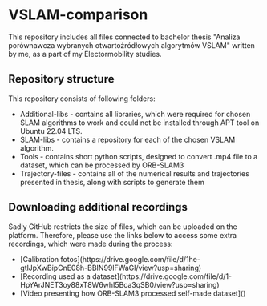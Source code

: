 # VSLAM-comparison
This repository includes all files connected to bachelor thesis "Analiza porównawcza wybranych otwartoźródłowych algorytmów VSLAM" written by me, as a part of my Electormobility studies.

## Repository structure
This repository consists of following folders:

<ul>
  <li>Additional-libs - contains all libraries, which were required for chosen SLAM algorithms to work and could not be installed through APT tool on Ubuntu 22.04 LTS. </li>
  <li>SLAM-libs - contains a repository for each of the chosen VSLAM algorithm.</li>
  <li>Tools - contains short python scripts, designed to convert .mp4 file to a dataset, which can be processed by ORB-SLAM3</li>
  <li>Trajectory-files - contains all of the numerical results and trajectories presented in thesis, along with scripts to generate them</li>
</ul>

## Downloading additional recordings

Sadly GitHub restricts the size of files, which can be uploaded on the platform. Therefore, please use the links below to access some extra recordings, which were made during the process:

<ul>
  <li>[Calibration fotos](https://drive.google.com/file/d/1he-gtlJpXwBipCnE08h-BBIN99lFWaGl/view?usp=sharing) </li>
  <li>[Recording used as a dataset](https://drive.google.com/file/d/1-HpYArJNET3oy88xT8W6whI5Bca3qSB0/view?usp=sharing) </li>
  <li>[Video presenting how ORB-SLAM3 processed self-made dataset]()</li>
</ul>
